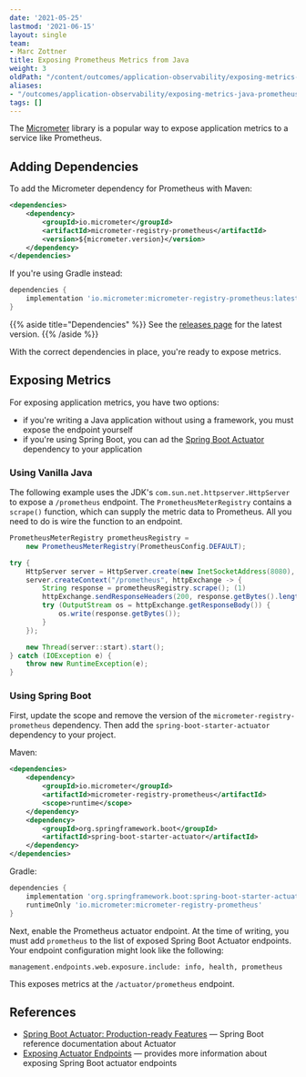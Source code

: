 ```yaml
---
date: '2021-05-25'
lastmod: '2021-06-15'
layout: single
team:
- Marc Zottner
title: Exposing Prometheus Metrics from Java
weight: 3
oldPath: "/content/outcomes/application-observability/exposing-metrics-java-prometheus.md"
aliases:
- "/outcomes/application-observability/exposing-metrics-java-prometheus"
tags: []
---
```


The [Micrometer](https://micrometer.io/) library is a popular way to expose
application metrics to a service like Prometheus.

## Adding Dependencies

To add the Micrometer dependency for Prometheus with Maven:

```xml
<dependencies>
    <dependency>
        <groupId>io.micrometer</groupId>
        <artifactId>micrometer-registry-prometheus</artifactId>
        <version>${micrometer.version}</version>
    </dependency>
</dependencies>
```

If you're using Gradle instead:

```gradle
dependencies {
    implementation 'io.micrometer:micrometer-registry-prometheus:latest.release'
}
```

{{% aside title="Dependencies" %}}
See the
[releases page](https://github.com/micrometer-metrics/micrometer/releases) for
the latest version.
{{% /aside %}}

With the correct dependencies in place, you're ready to expose metrics.

## Exposing Metrics

For exposing application metrics, you have two options:

- if you're writing a Java application without using a framework, you must
  expose the endpoint yourself
- if you're using Spring Boot, you can ad the
  [Spring Boot Actuator](https://docs.spring.io/spring-boot/docs/current/reference/html/production-ready-features.html#production-ready)
  dependency to your application

### Using Vanilla Java

The following example uses the JDK's `com.sun.net.httpserver.HttpServer` to
expose a `/prometheus` endpoint. The `PrometheusMeterRegistry` contains a
`scrape()` function, which can supply the metric data to Prometheus. All you
need to do is wire the function to an endpoint.

```java
PrometheusMeterRegistry prometheusRegistry =
    new PrometheusMeterRegistry(PrometheusConfig.DEFAULT);

try {
    HttpServer server = HttpServer.create(new InetSocketAddress(8080), 0);
    server.createContext("/prometheus", httpExchange -> {
        String response = prometheusRegistry.scrape(); (1)
        httpExchange.sendResponseHeaders(200, response.getBytes().length);
        try (OutputStream os = httpExchange.getResponseBody()) {
            os.write(response.getBytes());
        }
    });

    new Thread(server::start).start();
} catch (IOException e) {
    throw new RuntimeException(e);
}
```

### Using Spring Boot

First, update the scope and remove the version of the
`micrometer-registry-prometheus` dependency. Then add the
`spring-boot-starter-actuator` dependency to your project.

Maven:

```xml
<dependencies>
    <dependency>
        <groupId>io.micrometer</groupId>
        <artifactId>micrometer-registry-prometheus</artifactId>
        <scope>runtime</scope>
    </dependency>
    <dependency>
        <groupId>org.springframework.boot</groupId>
        <artifactId>spring-boot-starter-actuator</artifactId>
    </dependency>
</dependencies>
```

Gradle:

```gradle
dependencies {
    implementation 'org.springframework.boot:spring-boot-starter-actuator'
    runtimeOnly 'io.micrometer:micrometer-registry-prometheus'
}
```

Next, enable the Prometheus actuator endpoint. At the time of writing, you must
add `prometheus` to the list of exposed Spring Boot Actuator endpoints. Your
endpoint configuration might look like the following:

```
management.endpoints.web.exposure.include: info, health, prometheus
```

This exposes metrics at the `/actuator/prometheus` endpoint.

## References

- [Spring Boot Actuator: Production-ready Features](https://docs.spring.io/spring-boot/docs/current/reference/html/production-ready-features.html#production-ready)
  — Spring Boot reference documentation about Actuator
- [Exposing Actuator Endpoints](https://docs.spring.io/spring-boot/docs/current/reference/html/production-ready-features.html#production-ready-endpoints-exposing-endpoints)
  — provides more information about exposing Spring Boot actuator endpoints